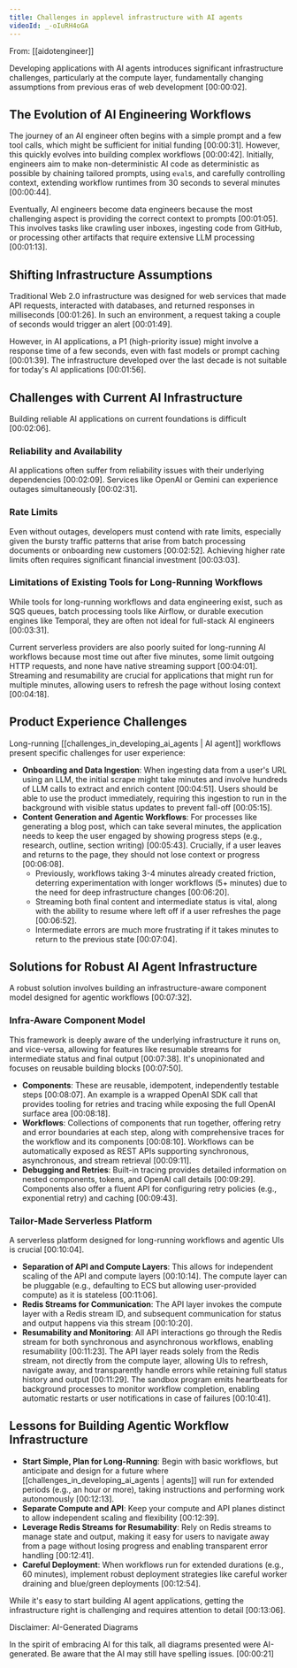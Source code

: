 ```yaml
---
title: Challenges in applevel infrastructure with AI agents
videoId: _-oIuRH4oGA
---
```


From: [[aidotengineer]] <br/> 

Developing applications with AI agents introduces significant infrastructure challenges, particularly at the compute layer, fundamentally changing assumptions from previous eras of web development <a class="yt-timestamp" data-t="00:00:02">[00:00:02]</a>.

## The Evolution of AI Engineering Workflows

The journey of an AI engineer often begins with a simple prompt and a few tool calls, which might be sufficient for initial funding <a class="yt-timestamp" data-t="00:00:31">[00:00:31]</a>. However, this quickly evolves into building complex workflows <a class="yt-timestamp" data-t="00:00:42">[00:00:42]</a>.
Initially, engineers aim to make non-deterministic AI code as deterministic as possible by chaining tailored prompts, using `eval`s, and carefully controlling context, extending workflow runtimes from 30 seconds to several minutes <a class="yt-timestamp" data-t="00:00:44">[00:00:44]</a>.

Eventually, AI engineers become data engineers because the most challenging aspect is providing the correct context to prompts <a class="yt-timestamp" data-t="00:01:05">[00:01:05]</a>. This involves tasks like crawling user inboxes, ingesting code from GitHub, or processing other artifacts that require extensive LLM processing <a class="yt-timestamp" data-t="00:01:13">[00:01:13]</a>.

## Shifting Infrastructure Assumptions

Traditional Web 2.0 infrastructure was designed for web services that made API requests, interacted with databases, and returned responses in milliseconds <a class="yt-timestamp" data-t="00:01:26">[00:01:26]</a>. In such an environment, a request taking a couple of seconds would trigger an alert <a class="yt-timestamp" data-t="00:01:49">[00:01:49]</a>.

However, in AI applications, a P1 (high-priority issue) might involve a response time of a few seconds, even with fast models or prompt caching <a class="yt-timestamp" data-t="00:01:39">[00:01:39]</a>. The infrastructure developed over the last decade is not suitable for today's AI applications <a class="yt-timestamp" data-t="00:01:56">[00:01:56]</a>.

## Challenges with Current AI Infrastructure

Building reliable AI applications on current foundations is difficult <a class="yt-timestamp" data-t="00:02:06">[00:02:06]</a>.

### Reliability and Availability
AI applications often suffer from reliability issues with their underlying dependencies <a class="yt-timestamp" data-t="00:02:09">[00:02:09]</a>. Services like OpenAI or Gemini can experience outages simultaneously <a class="yt-timestamp" data-t="00:02:31">[00:02:31]</a>.

### Rate Limits
Even without outages, developers must contend with rate limits, especially given the bursty traffic patterns that arise from batch processing documents or onboarding new customers <a class="yt-timestamp" data-t="00:02:52">[00:02:52]</a>. Achieving higher rate limits often requires significant financial investment <a class="yt-timestamp" data-t="00:03:03">[00:03:03]</a>.

### Limitations of Existing Tools for Long-Running Workflows
While tools for long-running workflows and data engineering exist, such as SQS queues, batch processing tools like Airflow, or durable execution engines like Temporal, they are often not ideal for full-stack AI engineers <a class="yt-timestamp" data-t="00:03:31">[00:03:31]</a>.

Current serverless providers are also poorly suited for long-running AI workflows because most time out after five minutes, some limit outgoing HTTP requests, and none have native streaming support <a class="yt-timestamp" data-t="00:04:01">[00:04:01]</a>. Streaming and resumability are crucial for applications that might run for multiple minutes, allowing users to refresh the page without losing context <a class="yt-timestamp" data-t="00:04:18">[00:04:18]</a>.

## Product Experience Challenges

Long-running [[challenges_in_developing_ai_agents | AI agent]] workflows present specific challenges for user experience:

*   **Onboarding and Data Ingestion**: When ingesting data from a user's URL using an LLM, the initial scrape might take minutes and involve hundreds of LLM calls to extract and enrich content <a class="yt-timestamp" data-t="00:04:51">[00:04:51]</a>. Users should be able to use the product immediately, requiring this ingestion to run in the background with visible status updates to prevent fall-off <a class="yt-timestamp" data-t="00:05:15">[00:05:15]</a>.
*   **Content Generation and Agentic Workflows**: For processes like generating a blog post, which can take several minutes, the application needs to keep the user engaged by showing progress steps (e.g., research, outline, section writing) <a class="yt-timestamp" data-t="00:05:43">[00:05:43]</a>. Crucially, if a user leaves and returns to the page, they should not lose context or progress <a class="yt-timestamp" data-t="00:06:08">[00:06:08]</a>.
    *   Previously, workflows taking 3-4 minutes already created friction, deterring experimentation with longer workflows (5+ minutes) due to the need for deep infrastructure changes <a class="yt-timestamp" data-t="00:06:20">[00:06:20]</a>.
    *   Streaming both final content and intermediate status is vital, along with the ability to resume where left off if a user refreshes the page <a class="yt-timestamp" data-t="00:06:52">[00:06:52]</a>.
    *   Intermediate errors are much more frustrating if it takes minutes to return to the previous state <a class="yt-timestamp" data-t="00:07:04">[00:07:04]</a>.

## Solutions for Robust AI Agent Infrastructure

A robust solution involves building an infrastructure-aware component model designed for agentic workflows <a class="yt-timestamp" data-t="00:07:32">[00:07:32]</a>.

### Infra-Aware Component Model
This framework is deeply aware of the underlying infrastructure it runs on, and vice-versa, allowing for features like resumable streams for intermediate status and final output <a class="yt-timestamp" data-t="00:07:38">[00:07:38]</a>. It's unopinionated and focuses on reusable building blocks <a class="yt-timestamp" data-t="00:07:50">[00:07:50]</a>.

*   **Components**: These are reusable, idempotent, independently testable steps <a class="yt-timestamp" data-t="00:08:07">[00:08:07]</a>. An example is a wrapped OpenAI SDK call that provides tooling for retries and tracing while exposing the full OpenAI surface area <a class="yt-timestamp" data-t="00:08:18">[00:08:18]</a>.
*   **Workflows**: Collections of components that run together, offering retry and error boundaries at each step, along with comprehensive traces for the workflow and its components <a class="yt-timestamp" data-t="00:08:10">[00:08:10]</a>. Workflows can be automatically exposed as REST APIs supporting synchronous, asynchronous, and stream retrieval <a class="yt-timestamp" data-t="00:09:11">[00:09:11]</a>.
*   **Debugging and Retries**: Built-in tracing provides detailed information on nested components, tokens, and OpenAI call details <a class="yt-timestamp" data-t="00:09:29">[00:09:29]</a>. Components also offer a fluent API for configuring retry policies (e.g., exponential retry) and caching <a class="yt-timestamp" data-t="00:09:43">[00:09:43]</a>.

### Tailor-Made Serverless Platform
A serverless platform designed for long-running workflows and agentic UIs is crucial <a class="yt-timestamp" data-t="00:10:04">[00:10:04]</a>.

*   **Separation of API and Compute Layers**: This allows for independent scaling of the API and compute layers <a class="yt-timestamp" data-t="00:10:14">[00:10:14]</a>. The compute layer can be pluggable (e.g., defaulting to ECS but allowing user-provided compute) as it is stateless <a class="yt-timestamp" data-t="00:11:06">[00:11:06]</a>.
*   **Redis Streams for Communication**: The API layer invokes the compute layer with a Redis stream ID, and subsequent communication for status and output happens via this stream <a class="yt-timestamp" data-t="00:10:20">[00:10:20]</a>.
*   **Resumability and Monitoring**: All API interactions go through the Redis stream for both synchronous and asynchronous workflows, enabling resumability <a class="yt-timestamp" data-t="00:11:23">[00:11:23]</a>. The API layer reads solely from the Redis stream, not directly from the compute layer, allowing UIs to refresh, navigate away, and transparently handle errors while retaining full status history and output <a class="yt-timestamp" data-t="00:11:29">[00:11:29]</a>. The sandbox program emits heartbeats for background processes to monitor workflow completion, enabling automatic restarts or user notifications in case of failures <a class="yt-timestamp" data-t="00:10:41">[00:10:41]</a>.

## Lessons for Building Agentic Workflow Infrastructure

*   **Start Simple, Plan for Long-Running**: Begin with basic workflows, but anticipate and design for a future where [[challenges_in_developing_ai_agents | agents]] will run for extended periods (e.g., an hour or more), taking instructions and performing work autonomously <a class="yt-timestamp" data-t="00:12:13">[00:12:13]</a>.
*   **Separate Compute and API**: Keep your compute and API planes distinct to allow independent scaling and flexibility <a class="yt-timestamp" data-t="00:12:39">[00:12:39]</a>.
*   **Leverage Redis Streams for Resumability**: Rely on Redis streams to manage state and output, making it easy for users to navigate away from a page without losing progress and enabling transparent error handling <a class="yt-timestamp" data-t="00:12:41">[00:12:41]</a>.
*   **Careful Deployment**: When workflows run for extended durations (e.g., 60 minutes), implement robust deployment strategies like careful worker draining and blue/green deployments <a class="yt-timestamp" data-t="00:12:54">[00:12:54]</a>.

While it's easy to start building AI agent applications, getting the infrastructure right is challenging and requires attention to detail <a class="yt-timestamp" data-t="00:13:06">[00:13:06]</a>.

<div class="callout callout-info">
<div class="callout-title">Disclaimer: AI-Generated Diagrams</div>
<p>In the spirit of embracing AI for this talk, all diagrams presented were AI-generated. Be aware that the AI may still have spelling issues. <a class="yt-timestamp" data-t="00:00:21">[00:00:21]</a></p>
</div>